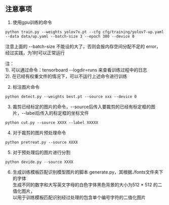 ## 注意事项
1. 使用gpu训练的命令
```
python train.py --weights yolov7x.pt --cfg cfg/training/yolov7-up.yaml --data data/up.yaml --batch-size 3 --epoch 300 --device 0
```
注意上面的 --batch-size 不能设的大了，否则会报内存空间分配不足的 error，经过实践，为1时可以正常运行

注：  
1). 可以通过命令：tensorboard --logdir=runs 来查看训练过程中的日志  
2). 在已经有权重文件的情况下，可以不运行上述命令进行训练 

2. 标注图片命令
```
python detect.py --weights best.pt --source xxx --device 0
```

3. 裁剪已经标定的图片的命令，--source后传入要裁剪的已经有标定框的图片，--label后传入的标定框的坐标文件
```
python cut.py --source XXXX --label XXXXX
```

4. 对于裁剪的图片预处理命令
```angular2html
python pretreat.py --source XXXX
```

5. 对于预处理后的图片进行分割
```angular2html
python devide.py --source XXXX
```

6. 生成训练模板匹配识别模型图片的脚本 generate.py，其根据./fonts文件夹下的字体  
   生成不同的数字和大写英文字母的白色字体黑色背景的大小为512 * 512 的二值化图片，  
   以用于训练模板匹配识别经过处理的包含单个编号字符的二值化图片

